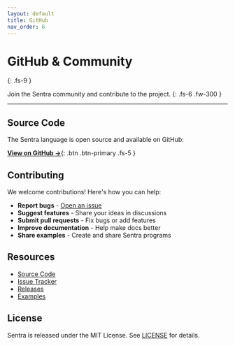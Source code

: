 ```yaml
---
layout: default
title: GitHub
nav_order: 6
---
```


# GitHub & Community
{: .fs-9 }

Join the Sentra community and contribute to the project.
{: .fs-6 .fw-300 }

---

## Source Code

The Sentra language is open source and available on GitHub:

[**View on GitHub →**](https://github.com/sentra-language/sentra){: .btn .btn-primary .fs-5 }

## Contributing

We welcome contributions! Here's how you can help:

- **Report bugs** - [Open an issue](https://github.com/sentra-language/sentra/issues)
- **Suggest features** - Share your ideas in discussions
- **Submit pull requests** - Fix bugs or add features
- **Improve documentation** - Help make docs better
- **Share examples** - Create and share Sentra programs

## Resources

- [Source Code](https://github.com/sentra-language/sentra)
- [Issue Tracker](https://github.com/sentra-language/sentra/issues)
- [Releases](https://github.com/sentra-language/sentra/releases)
- [Examples](https://github.com/sentra-language/sentra/tree/main/examples)

## License

Sentra is released under the MIT License. See [LICENSE](https://github.com/sentra-language/sentra/blob/main/LICENSE) for details.